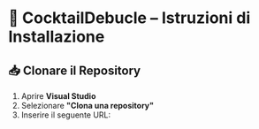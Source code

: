 # 🥂 CocktailDebucle – Istruzioni di Installazione

## 📥 Clonare il Repository

1. Aprire **Visual Studio**
2. Selezionare **"Clona una repository"**
3. Inserire il seguente URL:
